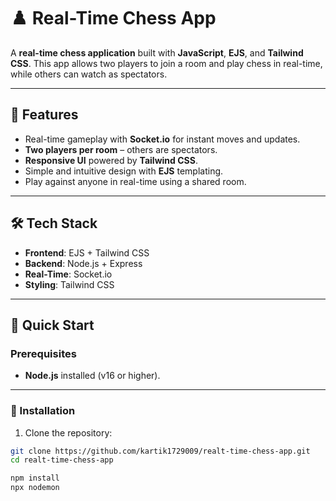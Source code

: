 # ♟️ Real-Time Chess App

A **real-time chess application** built with **JavaScript**, **EJS**, and **Tailwind CSS**. This app allows two players to join a room and play chess in real-time, while others can watch as spectators.

---

## 🚀 Features

- Real-time gameplay with **Socket.io** for instant moves and updates.
- **Two players per room** – others are spectators.
- **Responsive UI** powered by **Tailwind CSS**.
- Simple and intuitive design with **EJS** templating.
- Play against anyone in real-time using a shared room.

---

## 🛠️ Tech Stack

- **Frontend**: EJS + Tailwind CSS
- **Backend**: Node.js + Express
- **Real-Time**: Socket.io
- **Styling**: Tailwind CSS

---

## 🚀 Quick Start

### Prerequisites

- **Node.js** installed (v16 or higher).

---

### 🔧 Installation

1. Clone the repository:

```bash
git clone https://github.com/kartik1729009/realt-time-chess-app.git
cd realt-time-chess-app

npm install
npx nodemon
